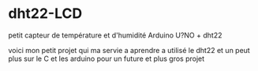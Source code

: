 # dht22-LCD
petit capteur de température et d'humidité Arduino U?NO + dht22


voici mon petit projet qui ma servie a aprendre a utilisé le dht22 et un peut plus sur le C et les arduino pour un future et plus gros projet 
